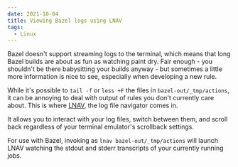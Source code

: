 ```yaml
---
date: 2021-10-04
title: Viewing Bazel logs using LNAV
tags:
  - Linux
---
```


Bazel doesn't support streaming logs to the terminal, which means that long Bazel builds are about as fun as watching paint dry. Fair enough - you shouldn't be there babysitting your builds anyway - but sometimes a little more information is nice to see, especially when developing a new rule.

While it's possible to `tail -f` or `less +F` the files in `bazel-out/_tmp/actions`, it can be annoying to deal with output of rules you don't currently care about. This is where [LNAV][lnav], the log file navigator comes in.

It allows you to interact with your log files, switch between them, and scroll back regardless of your terminal emulator's scrollback settings.

For use with Bazel, invoking as `lnav bazel-out/_tmp/actions` will launch LNAV watching the stdout and stderr transcripts of your currently running jobs.

[lnav]: https://lnav.org
